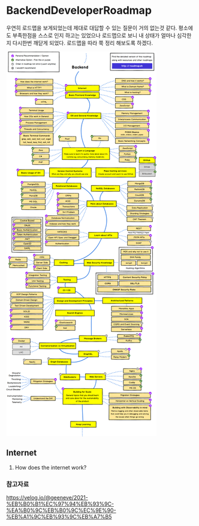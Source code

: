 # BackendDeveloperRoadmap

우연히 로드맵을 보게되었는데 제대로 대답할 수 있는 질문이 거의 없는것 같다. 평소에도 부족한점을 스스로 인지 하고는 있었으나 로드맵으로 보니 내 상태가 얼마나 심각한지 다시한번 깨닫게 되었다. 로드맵을 따라 쭉 정리 해보도록 하겠다.

![roadmap](./roadmap.png)

## Internet
1. How does the internet work?





### 참고자료
https://velog.io/@geeneve/2021-%EB%B0%B1%EC%97%94%EB%93%9C-%EA%B0%9C%EB%B0%9C%EC%9E%90-%EB%A1%9C%EB%93%9C%EB%A7%B5
